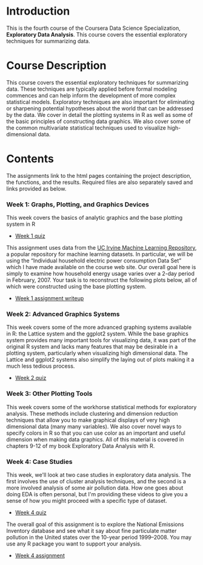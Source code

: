 # Introduction
This is the fourth course of the Coursera Data Science Specialization, **Exploratory Data Analysis**. This course covers the essential exploratory techniques for summarizing data.

# Course Description
This course covers the essential exploratory techniques for summarizing data. These techniques are typically applied before formal modeling commences and can help inform the development of more complex statistical models. Exploratory techniques are also important for eliminating or sharpening potential hypotheses about the world that can be addressed by the data. We cover in detail the plotting systems in R as well as some of the basic principles of constructing data graphics. We also cover some of the common multivariate statistical techniques used to visualize high-dimensional data.

# Contents
The assignments link to the html pages containing the project description, the functions, and the results. Required files are also separately saved and links provided as below.

### Week 1: Graphs, Plotting, and Graphics Devices
This week covers the basics of analytic graphics and the base plotting system in R
- [Week 1 quiz](https://wamber-aww.github.io/coursera-data-science/Course04_ExploreDataAnalysis/W1Quiz.html)

This assignment uses data from the [UC Irvine Machine Learning Repository](http://archive.ics.uci.edu/ml/), a popular repository for machine learning datasets. In particular, we will be using the “Individual household electric power consumption Data Set” which I have made available on the course web site. Our overall goal here is simply to examine how household energy usage varies over a 2-day period in February, 2007. Your task is to reconstruct the following plots below, all of which were constructed using the base plotting system.

- [Week 1 assignment writeup](https://wamber-aww.github.io/coursera-data-science/Course04_ExploreDataAnalysis/W1Hw.html)

### Week 2: Advanced Graphics Systems
This week covers some of the more advanced graphing systems available in R: the Lattice system and the ggplot2 system. While the base graphics system provides many important tools for visualizing data, it was part of the original R system and lacks many features that may be desirable in a plotting system, particularly when visualizing high dimensional data. The Lattice and ggplot2 systems also simplify the laying out of plots making it a much less tedious process.

- [Week 2 quiz](https://wamber-aww.github.io/coursera-data-science/Course04_ExploreDataAnalysis/W2Quiz.html)

### Week 3: Other Plotting Tools
This week covers some of the workhorse statistical methods for exploratory analysis. These methods include clustering and dimension reduction techniques that allow you to make graphical displays of very high dimensional data (many many variables). We also cover novel ways to specify colors in R so that you can use color as an important and useful dimension when making data graphics. All of this material is covered in chapters 9-12 of my book Exploratory Data Analysis with R.

### Week 4: Case Studies
This week, we'll look at two case studies in exploratory data analysis. The first involves the use of cluster analysis techniques, and the second is a more involved analysis of some air pollution data. How one goes about doing EDA is often personal, but I'm providing these videos to give you a sense of how you might proceed with a specific type of dataset.
- [Week 4 quiz](https://wamber-aww.github.io/coursera-data-science/Course04_ExploreDataAnalysis/W4Quiz.html)

The overall goal of this assignment is to explore the National Emissions Inventory database and see what it say about fine particulate matter pollution in the United states over the 10-year period 1999–2008. You may use any R package you want to support your analysis.
- [Week 4 assignment](https://wamber-aww.github.io/coursera-data-science/Course04_ExploreDataAnalysis/W4Hw.html)
